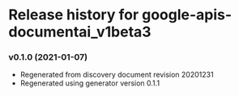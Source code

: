 # Release history for google-apis-documentai_v1beta3

### v0.1.0 (2021-01-07)

* Regenerated from discovery document revision 20201231
* Regenerated using generator version 0.1.1

